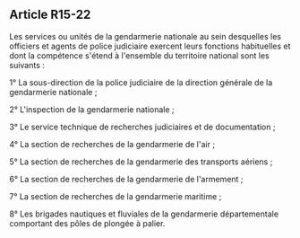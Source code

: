 Article R15-22
----
Les services ou unités de la gendarmerie nationale au sein desquelles les
officiers et agents de police judiciaire exercent leurs fonctions habituelles et
dont la compétence s'étend à l'ensemble du territoire national sont les suivants
:

1° La sous-direction de la police judiciaire de la direction générale de la
gendarmerie nationale ;

2° L'inspection de la gendarmerie nationale ;

3° Le service technique de recherches judiciaires et de documentation ;

4° La section de recherches de la gendarmerie de l'air ;

5° La section de recherches de la gendarmerie des transports aériens ;

6° La section de recherches de la gendarmerie de l'armement ;

7° La section de recherches de la gendarmerie maritime ;

8° Les brigades nautiques et fluviales de la gendarmerie départementale
comportant des pôles de plongée à palier.
